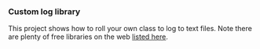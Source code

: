 ﻿### Custom log library
This project shows how to roll your own class to log to text files. Note there are plenty of free libraries on the web [listed here](https://github.com/quozd/awesome-dotnet#logging).